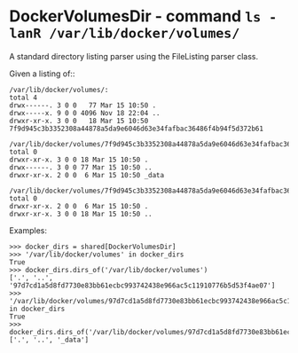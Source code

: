 DockerVolumesDir - command ``ls -lanR /var/lib/docker/volumes/``
================================================================

A standard directory listing parser using the FileListing parser class.

Given a listing of::

    /var/lib/docker/volumes/:
    total 4
    drwx------. 3 0 0   77 Mar 15 10:50 .
    drwx-----x. 9 0 0 4096 Nov 18 22:04 ..
    drwxr-xr-x. 3 0 0   18 Mar 15 10:50 7f9d945c3b3352308a44878a5da9e6046d63e34fafbac36486f4b94f5d372b61

    /var/lib/docker/volumes/7f9d945c3b3352308a44878a5da9e6046d63e34fafbac36486f4b94f5d372b61:
    total 0
    drwxr-xr-x. 3 0 0 18 Mar 15 10:50 .
    drwx------. 3 0 0 77 Mar 15 10:50 ..
    drwxr-xr-x. 2 0 0  6 Mar 15 10:50 _data

    /var/lib/docker/volumes/7f9d945c3b3352308a44878a5da9e6046d63e34fafbac36486f4b94f5d372b61/_data:
    total 0
    drwxr-xr-x. 2 0 0  6 Mar 15 10:50 .
    drwxr-xr-x. 3 0 0 18 Mar 15 10:50 ..


Examples:

    >>> docker_dirs = shared[DockerVolumesDir]
    >>> '/var/lib/docker/volumes' in docker_dirs
    True
    >>> docker_dirs.dirs_of('/var/lib/docker/volumes')
    ['.', '..', '97d7cd1a5d8fd7730e83bb61ecbc993742438e966ac5c11910776b5d53f4ae07']
    >>> '/var/lib/docker/volumes/97d7cd1a5d8fd7730e83bb61ecbc993742438e966ac5c11910776b5d53f4ae07' in docker_dirs
    True
    >>> docker_dirs.dirs_of('/var/lib/docker/volumes/97d7cd1a5d8fd7730e83bb61ecbc993742438e966ac5c11910776b5d53f4ae07')
    ['.', '..', '_data']